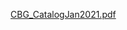[CBG_CatalogJan2021.pdf](http://empireforcbg.github.io/empireforcbg.github.io/CBG_CatalogJan2021.pdf)

